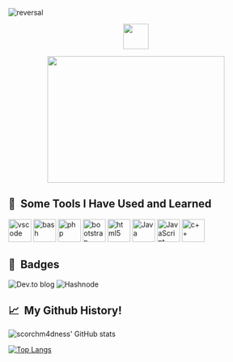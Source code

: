 ![reversal](https://capsule-render.vercel.app/api?type=rect&text=HOLA&fontAlign=30&fontSize=50&animation=blinking&desc=I'm%20Cyrille!&descAlign=60&descAlignY=50&theme=radical&color=gradient&customColorList=5,6,8,9,10)




<p align="center">
<a href="https://www.instagram.com/reveeerie_/">

  <img height="50" src="https://user-images.githubusercontent.com/46517096/166974368-9798f39f-1f46-499c-b14e-81f0a3f83a06.png"/>

</a>





</p>
<p align="center">
<img height= "250" width="350" src="https://media.giphy.com/media/pbcJfes1vGIMM/giphy.gif">
</p>




<h2> 🚀 &nbsp;Some Tools I Have Used and Learned</h2>

<p align="left">

<img src="https://cdn.jsdelivr.net/gh/devicons/devicon/icons/vscode/vscode-original.svg" alt="vscode" width="45" height="45"/>

<img src="https://cdn.jsdelivr.net/gh/devicons/devicon/icons/bash/bash-original.svg" alt="bash" width="45" height="45"/>

<img src="https://cdn.jsdelivr.net/gh/devicons/devicon/icons/php/php-original.svg" alt="php" width="45" height="45"/>

<img src="https://cdn.jsdelivr.net/gh/devicons/devicon/icons/bootstrap/bootstrap-original.svg" alt="bootstrap" width="45" height="45"/>
  
<img src="https://cdn.jsdelivr.net/gh/devicons/devicon/icons/html5/html5-original.svg" alt="html5" width="45" height="45"/>
  
<img src="https://cdn.jsdelivr.net/gh/devicons/devicon/icons/java/java-original.svg" alt="Java" width="45" height="45" />

<img src="https://cdn.jsdelivr.net/gh/devicons/devicon/icons/javascript/javascript-original.svg" alt="JavaScript" width="45" height="45"/>

          

          
 

<img src="https://cdn.jsdelivr.net/gh/devicons/devicon/icons/cplusplus/cplusplus-original.svg" alt="c++" width="45" height="45"/>
</p>

<h2> 🛑 &nbsp;Badges </h2>

![Dev.to blog](https://img.shields.io/badge/dev.to-0A0A0A?style=for-the-badge&logo=dev.to&logoColor=white)
![Hashnode](https://img.shields.io/badge/Hashnode-2962FF?style=for-the-badge&logo=hashnode&logoColor=white)


<h2> 📈 &nbsp;My Github History! </h2>
   
![scorchm4dness' GitHub stats](https://github-readme-stats.vercel.app/api?username=scorchm4dness&theme=tokyonight&show_icons=true)
            
[![Top Langs](https://github-readme-stats.vercel.app/api/top-langs/?username=scorchm4dness&theme=tokyonight&layout=compact)](https://github.com/scorchm4dness/github-readme-stats)
   






